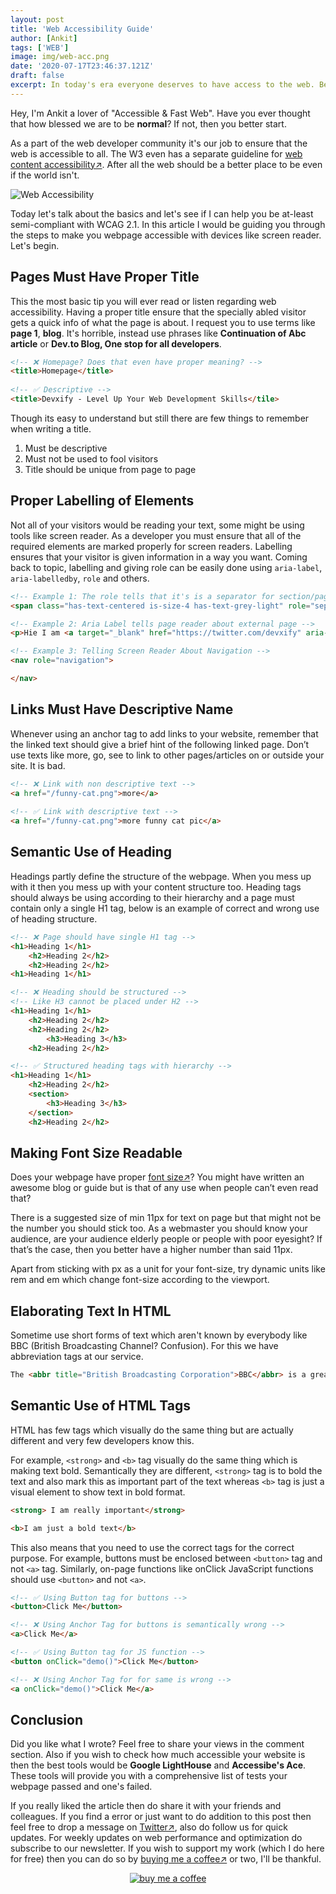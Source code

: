 ```yaml
---
layout: post
title: 'Web Accessibility Guide'
author: [Ankit]
tags: ['WEB']
image: img/web-acc.png
date: '2020-07-17T23:46:37.121Z'
draft: false
excerpt: In today's era everyone deserves to have access to the web. Being a developer, one must know the guidelines to create easily accessible webpages.
---
```


Hey, I'm Ankit a lover of "Accessible & Fast Web". Have you ever thought that how blessed we are to be **normal**?
If not, then you better start. 

As a part of the web developer community it's our job to ensure that the web is accessible to all. The W3 even has a separate guideline for  [web content accessibility↗](https://www.w3.org/WAI/standards-guidelines/wcag/#:~:text=WCAG%202.0%20and%20WCAG%202.1%20are%20stable%2C%20referenceable%20technical%20standards,A%2C%20AA%2C%20and%20AAA.). After all the web should be a better place to be even if the world isn't.

![Web Accessibility](https://dev-to-uploads.s3.amazonaws.com/i/8l5ycmba8i0kfgsf1t4w.png)

Today let's talk about the basics and let's see if I can help you be at-least semi-compliant with WCAG 2.1. In this article I would be guiding you through the steps to make you webpage accessible with devices like screen reader. Let's begin.

## **Pages Must Have Proper Title**

This the most basic tip you will ever read or listen regarding web accessibility. Having a proper title ensure that the specially abled visitor gets a quick info of what the page is about. I request you to use terms like **page 1**, **blog**. It's horrible, instead use phrases like **Continuation of Abc article** or **Dev.to Blog, One stop for all developers**.

```html
<!-- ❌ Homepage? Does that even have proper meaning? -->
<title>Homepage</title>
               
<!-- ✅ Descriptive -->
<title>Devxify - Level Up Your Web Development Skills</tile>
``` 
Though its easy to understand but still there are few things to remember when writing a title.

1. Must be descriptive
2. Must not be used to fool visitors
3. Title should be unique from page to page

## **Proper Labelling of Elements**

Not all of your visitors would be reading your text, some might be using tools like screen reader. As a developer you must ensure that all of the required elements are marked properly for screen readers. Labelling ensures that your visitor is given information in a way you want. Coming back to topic, labelling and giving role can be easily done using `aria-label`, `aria-labelledby`, `role`  and others.

```html
<!-- Example 1: The role tells that it's is a separator for section/page -->
<span class="has-text-centered is-size-4 has-text-grey-light" role="separator">• • •</span>

<!-- Example 2: Aria Label tells page reader about external page -->
<p>Hie I am <a target="_blank" href="https://twitter.com/devxify" aria-label="Devxify Website">Devxify</a>, wbu</p>

<!-- Example 3: Telling Screen Reader About Navigation -->
<nav role="navigation">

</nav>
```

## **Links Must Have Descriptive Name**

Whenever using an anchor tag to add links to your website, remember that the linked text should give a brief hint of the following linked page. Don’t use texts like more, go, see to link to other pages/articles on or outside your site. It is bad.

```html
<!-- ❌ Link with non descriptive text -->
<a href="/funny-cat.png">more</a>
               
<!-- ✅ Link with descriptive text -->
<a href="/funny-cat.png">more funny cat pic</a>
``` 
## **Semantic Use of Heading**

Headings partly define the structure of the webpage. When you mess up with it then you mess up with your content structure too. Heading tags should always be using according to their hierarchy and a page must contain only a single H1 tag, below is an example of correct and wrong use of heading structure.

```html
<!-- ❌ Page should have single H1 tag -->
<h1>Heading 1</h1>
    <h2>Heading 2</h2>
    <h2>Heading 2</h2>
<h1>Heading 1</h1>

<!-- ❌ Heading should be structured -->
<!-- Like H3 cannot be placed under H2 -->
<h1>Heading 1</h1>
    <h2>Heading 2</h2>
    <h2>Heading 2</h2>
        <h3>Heading 3</h3>
    <h2>Heading 2</h2> 

<!-- ✅ Structured heading tags with hierarchy -->            
<h1>Heading 1</h1>
    <h2>Heading 2</h2>
    <section>
        <h3>Heading 3</h3>
    </section>
    <h2>Heading 2</h2> 
```
## **Making Font Size Readable**

Does your webpage have proper [font size↗](https://learnui.design/blog/mobile-desktop-website-font-size-guidelines.html)? You might have written an awesome blog or guide but is that of any use when people can’t even read that?

There is a suggested size of min 11px for text on page but that might not be the number you should stick too. As a webmaster you should know your audience, are your audience elderly people or people with poor eyesight? If that’s the case, then you better have a higher number than said 11px.

Apart from sticking with px as a unit for your font-size, try dynamic units like rem and em which change font-size according to the viewport.

## **Elaborating Text In HTML**

Sometime use short forms of text which aren't known by everybody like BBC (British Broadcasting Channel? Confusion). For this we have abbreviation tags at our service.

```html
The <abbr title="British Broadcasting Corporation">BBC</abbr> is a great platform.
```
## **Semantic Use of HTML Tags**

HTML has few tags which visually do the same thing but are actually different and very few developers know this.

For example, `<strong>` and `<b>` tag visually do the same thing which is making text bold. Semantically they are different, `<strong>` tag is to bold the text and also mark this as important part of the text whereas `<b>` tag is just a visual element to show text in bold format.

```html
<strong> I am really important</strong>

<b>I am just a bold text</b>
```
This also means that you need to use the correct tags for the correct purpose. For example, buttons must be enclosed between `<button>` tag and not `<a>` tag. Similarly, on-page functions like onClick JavaScript functions should use `<button>` and not `<a>`.

```html
<!-- ✅ Using Button tag for buttons -->
<button>Click Me</button>

<!-- ❌ Using Anchor Tag for buttons is semantically wrong -->
<a>Click Me</a>

<!-- ✅ Using Button tag for JS function -->
<button onClick="demo()">Click Me</button>

<!-- ❌ Using Anchor Tag for for same is wrong -->
<a onClick="demo()">Click Me</a>
```

## **Conclusion**

Did you like what I wrote? Feel free to share your views in the comment section. Also if you wish to check how much accessible your website is then the best tools would be **Google LightHouse** and **Accessibe's Ace**. These tools will provide you with a comprehensive list of tests your webpage passed and one's failed.

If you really liked the article then do share it with your friends and colleagues. If you find a error or just want to do addition to this post then feel free to drop a message on [Twitter↗](https://twitter.com/devxify), also do follow us for quick updates. For weekly updates on web performance and optimization do subscribe to our newsletter. If you wish to support my work (which I do here for free) then you can do so by [buying me a coffee↗](https://www.buymeacoffee.com/Devxify) or two, I'll be thankful.

<p style="text-align:center">
<a href="https://www.buymeacoffee.com/Devxify" rel="noreferrer nofollow" target="_blank"><img alt="buy me a coffee" src="https://devstorage.b-cdn.net/bmc.svg"></a>
</p>
<!--Comments System-->
<script src="https://utteranc.es/client.js" data-repo="Devxify/devxify-comment" data-issue-term="pathname" data-theme="github-light" crossorigin="anonymous" async>
</script>
